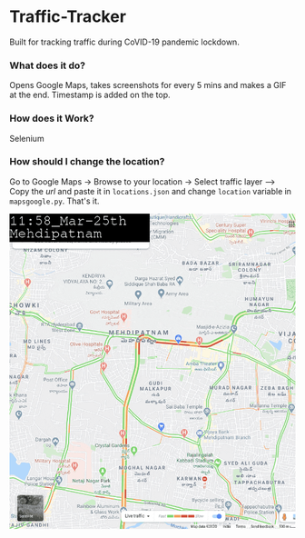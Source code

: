 # Traffic-Tracker
Built for tracking traffic during CoVID-19 pandemic lockdown.

### What does it do?

Opens Google Maps, takes screenshots for every 5 mins and makes a GIF at the end. Timestamp is added on the top.

### How does it Work?

Selenium

### How should I change the location?

Go to Google Maps -> Browse to your location -> Select traffic layer --> Copy the _url_ and paste it in `locations.json` and change `location` variable in `mapsgoogle.py`. That's it.

![Alt](mehdipatnam.gif)
